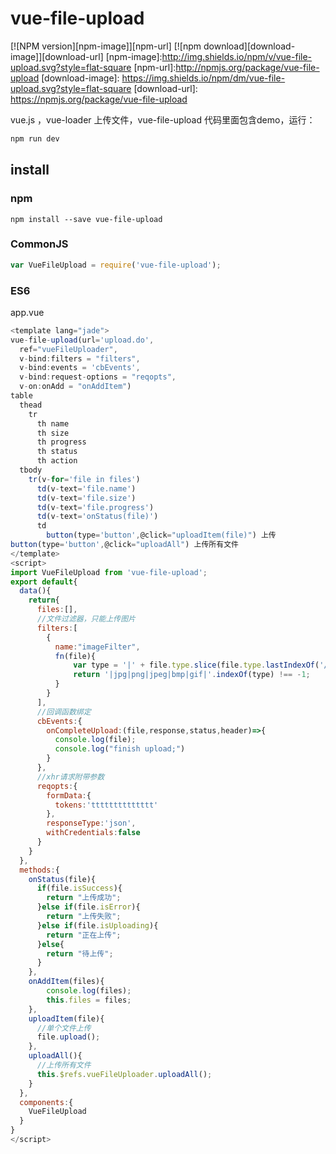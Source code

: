 # vue-file-upload
[![NPM version][npm-image]][npm-url]
[![npm download][download-image]][download-url]
[npm-image]:http://img.shields.io/npm/v/vue-file-upload.svg?style=flat-square
[npm-url]:http://npmjs.org/package/vue-file-upload
[download-image]: https://img.shields.io/npm/dm/vue-file-upload.svg?style=flat-square
[download-url]: https://npmjs.org/package/vue-file-upload

vue.js ，vue-loader 上传文件，vue-file-upload
代码里面包含demo，运行：
```javascript
npm run dev
```

## install
### npm
```shell
npm install --save vue-file-upload
```
### CommonJS
```javascript
var VueFileUpload = require('vue-file-upload');

```
### ES6
app.vue
```javascript
<template lang="jade">
vue-file-upload(url='upload.do',
  ref="vueFileUploader",
  v-bind:filters = "filters",
  v-bind:events = 'cbEvents',
  v-bind:request-options = "reqopts",
  v-on:onAdd = "onAddItem")
table
  thead
    tr
      th name
      th size
      th progress
      th status
      th action
  tbody
    tr(v-for='file in files')
      td(v-text='file.name')
      td(v-text='file.size')
      td(v-text='file.progress')
      td(v-text='onStatus(file)')
      td
        button(type='button',@click="uploadItem(file)") 上传
button(type='button',@click="uploadAll") 上传所有文件
</template>
<script>
import VueFileUpload from 'vue-file-upload';
export default{
  data(){
    return{
      files:[],
      //文件过滤器，只能上传图片
      filters:[
        {
          name:"imageFilter",
          fn(file){
              var type = '|' + file.type.slice(file.type.lastIndexOf('/') + 1) + '|';
              return '|jpg|png|jpeg|bmp|gif|'.indexOf(type) !== -1;
          }
        }
      ],
      //回调函数绑定
      cbEvents:{
        onCompleteUpload:(file,response,status,header)=>{
          console.log(file);
          console.log("finish upload;")
        }
      },
      //xhr请求附带参数
      reqopts:{
        formData:{
          tokens:'tttttttttttttt'
        },
        responseType:'json',
        withCredentials:false
      }
    }
  },
  methods:{
    onStatus(file){
      if(file.isSuccess){
        return "上传成功";
      }else if(file.isError){
        return "上传失败";
      }else if(file.isUploading){
        return "正在上传";
      }else{
        return "待上传";
      }
    },
    onAddItem(files){
        console.log(files);
        this.files = files;
    },
    uploadItem(file){
      //单个文件上传
      file.upload();
    },
    uploadAll(){
      //上传所有文件
      this.$refs.vueFileUploader.uploadAll();
    }
  },
  components:{
    VueFileUpload
  }
}
</script>
```
